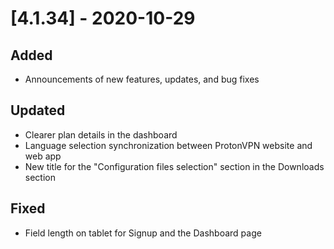 # [4.1.34] - 2020-10-29

## Added

-   Announcements of new features, updates, and bug fixes

## Updated

-   Clearer plan details in the dashboard
-   Language selection synchronization between ProtonVPN website and web app
-   New title for the "Configuration files selection" section in the Downloads section

## Fixed

-   Field length on tablet for Signup and the Dashboard page
